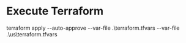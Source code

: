 # Execute Terraform 
terraform apply --auto-approve --var-file .\terraform.tfvars --var-file .\us\terraform.tfvars